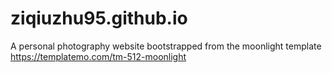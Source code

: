 # ziqiuzhu95.github.io

A personal photography website bootstrapped from the moonlight template https://templatemo.com/tm-512-moonlight
